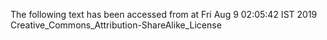 The following text has been accessed from at Fri Aug 9 02:05:42 IST 2019
Creative_Commons_Attribution-ShareAlike_License
